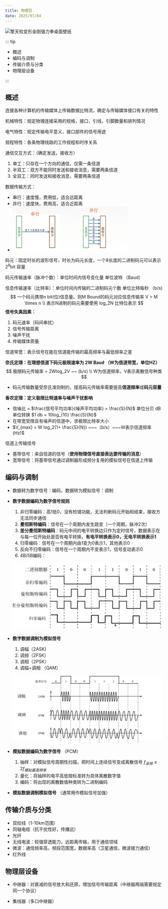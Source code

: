 ```yaml
---
title: 物理层
date: 2025/07/04
---
```


![擎天柱变形金刚强力拳桌面壁纸](https://bizhi1.com/wp-content/uploads/2024/07/optimus-prime-transformers-power-punch-desktop-wallpaper-4k-small.jpg)

::: tip

- 概述
- 编码与调制
- 传输介质与分类
- 物理层设备

:::

## **概述**

连接各种计算机的传输媒体上传输数据比特流，确定与传输媒体接口有关的特性

机械特性：规定物理连接采用的规格，接口，引线，引脚数量和排列情况

电气特性：规定传输电平意义，接口部件的信号用途

规程特性：各条物理线路的工作规程和时序关系



通信交互方式：（确定发送，接收方）

1. 单工：只存在一个方向的通信，仅需一条信道
2. 半双工：双方不能同时发送和接收消息，需要两条信道
3. 全双工：同时发送和接收消息，需要两条信道



数据传输方式：

- 串行：速度慢，费用低，适合远距离
- 并行：速度快，费用高，适合近距离
- ![image-20250704102050100](images/3-Networks/image-20250704102050100.png)



码元：固定时长的波形信号，时长为码元长度，一个8长度的二进制码元可以表示 $2^8$bit 容量

码元传输速率（脉冲个数）：单位时间内信号变化量  单位波特 （Baud）

信息传输速率（比特率）：单位时间内传输的二进制码元个数 单位比特每秒 （b/s)
$$
一个码元携带n bit(位)信息量。则M Bound的码元对应信息传输率 V = M \times n \\
表示N进制的码元需要使用 log_2N 比特位表示
$$
 **信号失真因素：**

1. 码元速率（码间串扰）
2. 信号传输距离
3. 噪声干扰
4. 传输媒体质量

信道带宽：表示信号在能在信道能传输的最高频率与最低频率之差

**奈氏定理：在理想信道下码元极限速率为 2W Baud （W为信道带宽，单位HZ）**
$$
极限码元传输率 = 2Wlog_2V ~~ (b/s)   \\
  W为信道频率，V表示离散信号种类
$$

- 码元传输数量受奈氏准则制约，提高码元传输率需要提高**信道频率**或**码元容量**

**香农定理：定义极限比特速率与噪声干扰影响**

- 信噪比 = $\frac{信号平均功率}{噪声平均功率} = \frac{S}{N}$  单位分贝 dB   单位转换  $1 db = 10log_{10} \frac{S}{N}$
- 在带宽受限且有噪声的信道中，求极限比特率大小
- $V_{max} = W log_2(1+ \frac{S}{N}) ~~~（b/s）~~~W表示信道频率(Hz)$



信道上传输信号

- 基带信号：来自信源的信号（**使用物理信号直接表达要传输的消息**）
- 宽带信号：将基带信号通过调制器形成频分复用的模拟信号在信道上传输



## **编码与调制**

- 数据转为数字信号：编码，数据转为模拟信号：调制

- **数字数据编码为数字信号规则**

  1. 非归零编码：高1低0，没有检错功能，无法判断码元开始和结束，接收方无法同步通信
  2. **曼彻斯特编码**：信号在一个周期内发生跳变（一个周期，脉冲2次）
  3. **差分曼彻斯特编码**：码元中间的电平转换边只作为定时信号，数据表示在与每一位开始处是否有电平转换，**有电平转换表示0，无电平转换表示1**
  4. 归零编码：信号在一个周期内由1变为0表示1，其他表示0
  5. 反向不归零编码：信号在一个周期内不变表示1，信号变动表示0
  6. 4B/5B编码：

   ![images/3-Networks/image-20230302210628768.png](images/3-Networks/image-20230302210628768.png)

- **数字数据调制为模拟信号**

  1. 调幅（2ASK)
  2. 调频（2FSK）
  3. 调相（2PSK）
  4. 调幅+调相 （QAM）

    ![images/3-Networks/image-20230302213353533.png](images/3-Networks/image-20230302213353533.png)

- **模拟数据编码为数字信号** （PCM）

  1. 抽样：对模拟信号周期性扫描，把时间上连续信号变成离散信号 $f_{采样}\ge 2f_{模拟最高频率}$
  2. 量化：将抽样的电平高低按标准转为具体离散数字值
  3. 编码：将出现的离散数值种类转为二进制编码

- **模拟数据调制模拟信号** （通常用作模拟信号加强）



## **传输介质与分类**

- 双绞线（1-10km范围）
- 同轴电缆（抗干扰性好，传播远）
- 光纤
- 无线电波：较强穿透能力，远距离传输，用于通信领域
- 微波：通信频率高，频段范围宽，数据率高（卫星通信，微波接力通信）
- 红外线



## **物理层设备**

- 中继器：对衰减的信号放大和还原，增加信号传输距离（中继器两端需要规定同一个协议）

- 集线器（多口中继器）